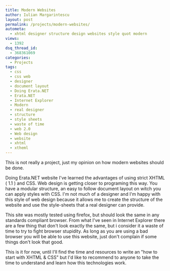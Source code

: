 ```yaml
---
title: Modern Websites
author: Iulian Margarintescu
layout: post
permalink: /projects/modern-websites/
autometa:
  - xhtml designer structure design websites style quot modern
views:
  - 1392
dsq_thread_id:
  - 368361069
categories:
  - Projects
tags:
  - css
  - css web
  - designer
  - document layout
  - Doing Erata.NET
  - Erata.NET
  - Internet Explorer
  - Modern
  - real designer
  - structure
  - style sheets
  - waste of time
  - web 2.0
  - Web design
  - website
  - xhtml
  - xtheml
---
```

This is not really a project, just my opinion on how modern websites should be done.


Doing Erata.NET website I've learned the advantages of using strict XHTML ( 1.1 ) and CSS. Web design is getting closer to programing this way. You have a modular structure, an easy to follow document layout on witch you can apply styles with CSS. I'm not much of a designer and I'm happy with this style of web design because it allows me to create the structure of the website and use the style-sheets that a real designer can provide.

This site was mostly tested using firefox, but should look the same in any standards compliant browser. From what I've seen in Internet Explorer there are a few thing that don't look exactly the same, but i consider it a waste of time to try to fight browser stupidity. As long as you are using a bad browser you will be able to use this website, just don't complain if some things don't look that good. 

This is it for now, until I'll find the time and resources to write an "how to start with XHTML & CSS" but I'd like to recommend to anyone to take the time to understand and learn how this technologies work.